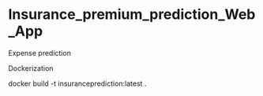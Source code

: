 # Insurance_premium_prediction_Web_App
Expense prediction


Dockerization 

docker build -t insuranceprediction:latest .